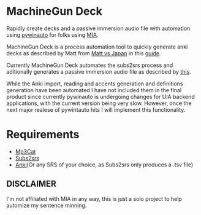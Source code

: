 # MachineGun Deck
Rapidly create decks and a passive immersion audio file with automation using [pywinauto](https://github.com/pywinauto/pywinauto) for folks using [MIA]().

MachineGun Deck is a process automation tool to quickly generate anki decks as described by Matt from [Matt vs Japan](https://www.youtube.com/user/MATTvsJapan) in this [guide](https://www.youtube.com/watch?v=h2xYKx76-9s).

Currently MachineGun Deck automates the subs2srs process and aditionally generates a passive immersion audio file as described by [this](https://www.youtube.com/watch?v=QOLTeO-uCYU).

While the Anki import, reading and accents generation and definitions generation have been automated I have not included them in the final product since currently pywinauto is undergoing changes for UIA backend applications, with the current version being very slow. However, once the next major realese of pywintauto hits I will implement this functionality. 
# Requirements
* [Mp3Cat](http://www.dmulholl.com/dev/mp3cat.html)
* [Subs2srs](https://sourceforge.net/projects/subs2srs/)
* [Anki](https://apps.ankiweb.net/)(Or any SRS of your choice, as Subs2srs only produces a .tsv file)
## DISCLAIMER 
I'm not affiliated with MIA in any way, this is just a solo project to help automize my sentence minning. 
